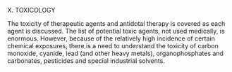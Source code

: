 X. TOXICOLOGY

The toxicity of therapeutic agents and antidotal therapy is covered as each agent is
discussed. The list of potential toxic agents, not used medically, is enormous.
However, because of the relatively high incidence of certain chemical exposures,
there is a need to understand the toxicity of carbon monoxide, cyanide, lead (and
other heavy metals), organophosphates and carbonates, pesticides and special
industrial solvents.
